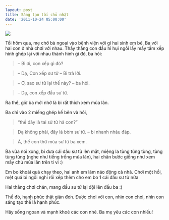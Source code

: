 ```yaml
---
layout: post
title: Sáng tạo tối chủ nhật
date: '2011-10-24 05:00:00'
---
```


![](https://trinhvanchung.files.wordpress.com/2011/10/p1010719.jpg)

Tối hôm qua, mẹ chở bà ngoại vào bệnh viện với gì hai sinh em bé. Ba với hai con ở nhà chơi với nhau. Thấy thằng con đầu hì hụi ngồi lấy mấy tấm xếp hình ghép lại với nhau thành hình gì đó, ba hỏi:

> – Bi ơi, con xếp gì đó?

> – Dạ, Con xếp sư tử – Bi trả lời.

> – Ơ, sao sư tử lại thế này? – ba hỏi.

> – Dạ, con xếp đầu sư tử.

Ra thế, giờ ba mới nhớ là bi rất thích xem múa lân.

Ba chỉ vào 2 miếng ghép kế bên và hỏi, 

> “thế đây là tai sử tử hả con?”

> Dạ không phải, đây là bờm sư tử. – bi nhanh nhảu đáp.

> À, thế con thử múa sư tử ba xem.

Ba vừa nói xong, bi đưa cái đầu sư tử lên mặt, miệng la tùng tùng tùng,  tùng tùng tùng (nghe như tiếng trống múa lân), hai chân bước giống như xem mấy chú múa lân trên ti vi :)

Em bo khoái quá chạy theo, hai anh em làm náo động cả nhà. Chơi một hồi, mệt quá bi ngồi nghỉ rồi xếp thêm cho em bo 1 cái đầu sư tử nữa

Hai thằng chơi chán, mang đầu sư tử lại đội lên đầu ba :)

Thế đó, hạnh phúc thật giản đơn. Được chơi với con, nhìn con chơi, nhìn con sáng tạo thế là hạnh phúc.

Hãy sống ngoan và mạnh khoẻ các con nhé. Ba mẹ yêu các con nhiều!